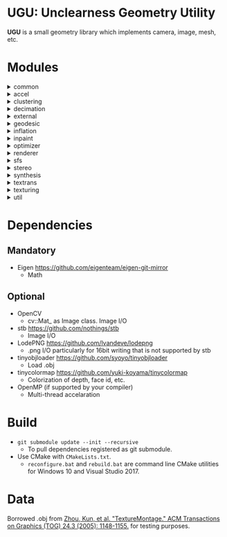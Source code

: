# **UGU**: **U**nclearness **G**eometry **U**tility

**UGU** is a small geometry library which implements camera, image, mesh, etc.

# Modules

<details>
<summary>common</summary>

- Camera
- Image
- Mesh
- Line
- Log
- Timer
- Face adjacency

</details>

<details>
<summary>accel</summary>

## Acceleration data structure

- BVH
- KD Tree

</details>

<details>
<summary>clustering</summary>

## 3D point cloud (and higher order points) clustering

- k-means
- Mean Shift
- DBSCAN

</details>

<details>
<summary>decimation</summary>

## Mesh Simplification

- QSlim like Quadratic Error Metric based method (WIP)

</details>

<details>
<summary>external</summary>

## Wrappers for external modules

- Fast Quadric Mesh Simplification
- mvs-texturing

</details>

<details>
<summary> geodesic </summary>

## Geodesic Distance

- Dijkstra
- Fast Marching Method (FMM)

</details>

<details>
<summary>inflation</summary>

## Inflation from silhouette

"Notes on Inflating Curves" [Baran and Lehtinen 2009].

</details>

<details>
<summary> inpaint </summary>

## Image inpainting

Telea, Alexandru. "An image inpainting technique based on the fast marching method." Journal of graphics tools 9.1 (2004): 23-34.

</details>

<details>
<summary>optimizer</summary>

## Gradient based optimization

- Numerical Garadient vector / Hessian computation
- Gradient Descent
- Newton
- QuasiNewton (LBFGS)

</details>

<details>
<summary>renderer</summary>

## CPU Rendering

- in : mesh, camera parameters
- out: color, depth, normal, mask and face id

<img src="https://raw.githubusercontent.com/wiki/unclearness/ugu/images/renderer/bunny_realtime.gif" width="640">

- Original code: https://github.com/unclearness/currender
</details>

<details>
<summary>sfs</summary>

## Shape-from-Silhouette (SfS)

- in : silhouettes, camera parameters
- out: mesh

<img src="https://raw.githubusercontent.com/wiki/unclearness/vacancy/images/how_it_works.gif" width="640">

- Original code: https://github.com/unclearness/vacancy
</details>

<details>
<summary>stereo</summary>

## Dense Stereo

- PatchMatch Stereo
  - in : rectified left and right image pair
  - out: disparity, cost, plane image, left right consistency mask, and depth (if baseline and intrinsics are avairable)
  - Speed: approx. 90 sec. with post-process for middlebury dataset third size (463 \* 370)
  - Reference: Bleyer, Michael, Christoph Rhemann, and Carsten Rother. "PatchMatch Stereo-Stereo Matching with Slanted Support Windows." Bmvc. Vol. 11. 2011.

<img src="https://raw.githubusercontent.com/wiki/unclearness/ugu/images/patchmatch_stereo.gif" width="640">
</details>

<details>
<summary>synthesis</summary>

## Patch-based image synthesis

- Reference: Simakov, Denis, et al. "Summarizing visual data using bidirectional similarity." 2008 IEEE Conference on Computer Vision and Pattern Recognition. IEEE, 2008.

<img src="https://raw.githubusercontent.com/wiki/unclearness/ugu/images/bdsim_knit.gif" width="320">
</details>

<details>
<summary>textrans</summary>

## Texture transfer

UV texture transfer between almost aligned meshes

</details>

<details>
<summary>texturing</summary>

## Texture Mapping

- in : texture-less mesh, camera parameters, (predefined UV on the mesh, optional)
- out: textured mesh

<img src="https://raw.githubusercontent.com/wiki/unclearness/ugu/images/texture_mapping.png" width="640">
PP
- Comparizon table

|                      | Vertex Color | Projective UV | Tile UV | Triangle UV | Predefined UV |
| -------------------- | :----------: | :-----------: | :-----: | :---------: | :-----------: |
| Runtime Speed        |      ✅      |      ❌       |         |             |               |
| Runtime Memory       |              |               |         |             |               |
| UV Space Efficiency  |              |               |   ❌    |             |      ❓       |
| Quality at Rendering |      ❌      |      ✅       |   ✅    |     ❌      |      ❓       |

</details>

<details>
<summary>util</summary>

## Utilities

- geom
- image
- io
- math
- path
- raster
- rgbd
- string
- thread

</details>

# Dependencies

## Mandatory

- Eigen
  https://github.com/eigenteam/eigen-git-mirror
  - Math

## Optional

- OpenCV
  - cv::Mat\_ as Image class. Image I/O
- stb
  https://github.com/nothings/stb
  - Image I/O
- LodePNG
  https://github.com/lvandeve/lodepng
  - .png I/O particularly for 16bit writing that is not supported by stb
- tinyobjloader
  https://github.com/syoyo/tinyobjloader
  - Load .obj
- tinycolormap
  https://github.com/yuki-koyama/tinycolormap
  - Colorization of depth, face id, etc.
- OpenMP
  (if supported by your compiler)
  - Multi-thread accelaration

# Build

- `git submodule update --init --recursive`
  - To pull dependencies registered as git submodule.
- Use CMake with `CMakeLists.txt`.
  - `reconfigure.bat` and `rebuild.bat` are command line CMake utilities for Windows 10 and Visual Studio 2017.

# Data

Borrowed .obj from [Zhou, Kun, et al. "TextureMontage." ACM Transactions on Graphics (TOG) 24.3 (2005): 1148-1155.](http://www.kunzhou.net/tex-models.htm) for testing purposes.
